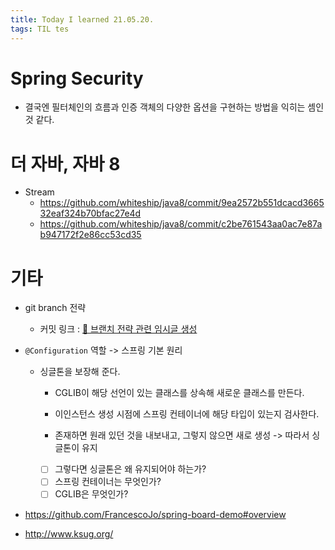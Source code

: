 ```yaml
---
title: Today I learned 21.05.20.
tags: TIL tes
---
```


# Spring Security

- 결국엔 필터체인의 흐름과 인증 객체의 다양한 옵션을 구현하는 방법을 익히는 셈인 것 같다.



# 더 자바, 자바 8

- Stream
  - https://github.com/whiteship/java8/commit/9ea2572b551dcacd366532eaf324b70bfac27e4d
  - https://github.com/whiteship/java8/commit/c2be761543aa0ac7e87ab947172f2e86cc53cd35



# 기타

- git branch 전략
  - 커밋 링크 : [📝 브랜치 전략 관련 임시글 생성](https://github.com/dahyeong-yun/dahyeong-yun.github.io/commit/cddc09e8a439e017ef1f6471df4198ac179063f6)

- `@Configuration` 역할 -> 스프링 기본 원리

  - 싱글톤을 보장해 준다.

    - CGLIB이 해당 선언이 있는 클래스를 상속해 새로운 클래스를 만든다.

    - 이인스턴스 생성 시점에 스프링 컨테이너에 해당 타입이 있는지 검사한다.
    - 존재하면 원래 있던 것을 내보내고, 그렇지 않으면 새로 생성 -> 따라서 싱글톤이 유지
    - [ ] 그렇다면 싱글톤은 왜 유지되어야 하는가?
    - [ ] 스프링 컨테이너는 무엇인가?
    - [ ] CGLIB은 무엇인가?

- https://github.com/FrancescoJo/spring-board-demo#overview
- http://www.ksug.org/